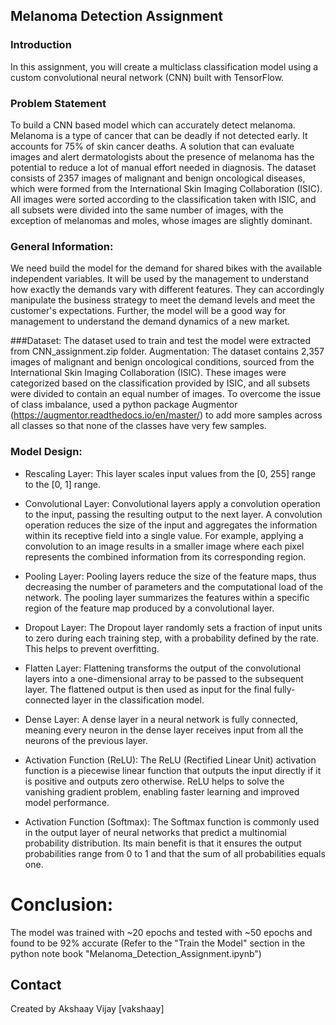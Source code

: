 ## Melanoma Detection Assignment

### Introduction
In this assignment, you will create a multiclass classification model using a custom convolutional neural network (CNN) built with TensorFlow.

### Problem Statement 
To build a CNN based model which can accurately detect melanoma. Melanoma is a type of cancer that can be deadly if not detected early. It accounts for 75% of skin cancer deaths. A solution that can evaluate images and alert dermatologists about the presence of melanoma has the potential to reduce a lot of manual effort needed in diagnosis. The dataset consists of 2357 images of malignant and benign oncological diseases, which were formed from the International Skin Imaging Collaboration (ISIC). All images were sorted according to the classification taken with ISIC, and all subsets were divided into the same number of images, with the exception of melanomas and moles, whose images are slightly dominant.


### General Information:
We need build the model for the demand for shared bikes with the available independent variables. It will be used by the management to understand how exactly the demands vary with different features. They can accordingly manipulate the business strategy to meet the demand levels and meet the customer's expectations. Further, the model will be a good way for management to understand the demand dynamics of a new market. 

###Dataset:
The dataset used to train and test the model were extracted from CNN_assignment.zip folder.
Augmentation: The dataset contains 2,357 images of malignant and benign oncological conditions, sourced from the International Skin Imaging Collaboration (ISIC). These images were categorized based on the classification provided by ISIC, and all subsets were divided to contain an equal number of images.
To overcome the issue of class imbalance, used a python package Augmentor (https://augmentor.readthedocs.io/en/master/) to add more samples across all classes so that none of the classes have very few samples.

### Model Design:

- Rescaling Layer: This layer scales input values from the [0, 255] range to the [0, 1] range.
  
- Convolutional Layer: Convolutional layers apply a convolution operation to the input, passing the resulting output to the next layer. A convolution operation reduces the size of the input and aggregates the information within its receptive field into a single value. For example, applying a convolution to an image results in a smaller image where each pixel represents the combined information from its corresponding region.
  
- Pooling Layer: Pooling layers reduce the size of the feature maps, thus decreasing the number of parameters and the computational load of the network. The pooling layer summarizes the features within a specific region of the feature map produced by a convolutional layer.
  
- Dropout Layer: The Dropout layer randomly sets a fraction of input units to zero during each training step, with a probability defined by the rate. This helps to prevent overfitting.
  
- Flatten Layer: Flattening transforms the output of the convolutional layers into a one-dimensional array to be passed to the subsequent layer. The flattened output is then used as input for the final fully-connected layer in the classification model.
  
- Dense Layer: A dense layer in a neural network is fully connected, meaning every neuron in the dense layer receives input from all the neurons of the previous layer.
  
- Activation Function (ReLU): The ReLU (Rectified Linear Unit) activation function is a piecewise linear function that outputs the input directly if it is positive and outputs zero otherwise. ReLU helps to solve the vanishing gradient problem, enabling faster learning and improved model performance.
  
- Activation Function (Softmax): The Softmax function is commonly used in the output layer of neural networks that predict a multinomial probability distribution. Its main benefit is that it ensures the output probabilities range from 0 to 1 and that the sum of all probabilities equals one.


# Conclusion:
The model was trained with ~20 epochs and tested with ~50 epochs and found to be 92% accurate (Refer to the "Train the Model" section in the python note book "Melanoma_Detection_Assignment.ipynb")


## Contact
Created by Akshaay Vijay [vakshaay]